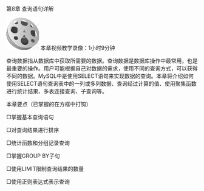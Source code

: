 ### 
  第8章 查询语句详解


<img class="my_markdown" class="h-pic" src="../images/Figure-0220-190.jpg" style="width:86px;  height: 85px; "/> 本章视频教学录像：1小时9分钟

查询数据指从数据库中获取所需要的数据。查询数据是数据库操作中最常用，也是最重要的操作。用户可能根据自己对数据的需求，使用不同的查询方式，可以获得不同的数据。MySQL中是使用SELECT语句来实现数据的查询。本章将介绍如何使用SELECT语句查询表中的一列或多列数据、查询经过计算的值、使用聚集函数进行统计结果、多表连接查询、子查询等。

本章要点（已掌握的在方框中打钩）

□掌握基本查询语句

□对查询结果进行排序

□统计函数和分组记录查询

□掌握GROUP BY子句

□使用LIMIT限制查询结果的数量

□使用正则表达式表示查询

